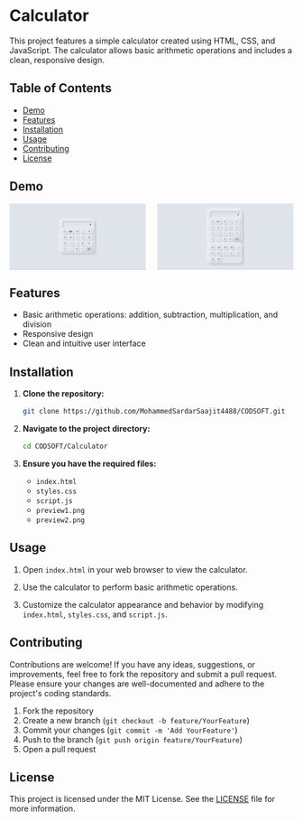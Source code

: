 # Calculator

This project features a simple calculator created using HTML, CSS, and JavaScript. The calculator allows basic arithmetic operations and includes a clean, responsive design.

## Table of Contents

- [Demo](#demo)
- [Features](#features)
- [Installation](#installation)
- [Usage](#usage)
- [Contributing](#contributing)
- [License](#license)

## Demo

<div style="display: flex; justify-content: space-between;">
    <img src="./preview1.png" alt="Calculator Preview 1" style="width: 48%;">
    <img src="./preview2.png" alt="Calculator Preview 2" style="width: 48%;">
</div>

## Features

- Basic arithmetic operations: addition, subtraction, multiplication, and division
- Responsive design
- Clean and intuitive user interface

## Installation

1. **Clone the repository:**

    ```sh
    git clone https://github.com/MohammedSardarSaajit4488/CODSOFT.git
    ```

2. **Navigate to the project directory:**

    ```sh
    cd CODSOFT/Calculator
    ```

3. **Ensure you have the required files:**

    - `index.html`
    - `styles.css`
    - `script.js`
    - `preview1.png`
    - `preview2.png`

## Usage

1. Open `index.html` in your web browser to view the calculator.

2. Use the calculator to perform basic arithmetic operations.

3. Customize the calculator appearance and behavior by modifying `index.html`, `styles.css`, and `script.js`.

## Contributing

Contributions are welcome! If you have any ideas, suggestions, or improvements, feel free to fork the repository and submit a pull request. Please ensure your changes are well-documented and adhere to the project's coding standards.

1. Fork the repository
2. Create a new branch (`git checkout -b feature/YourFeature`)
3. Commit your changes (`git commit -m 'Add YourFeature'`)
4. Push to the branch (`git push origin feature/YourFeature`)
5. Open a pull request

## License

This project is licensed under the MIT License. See the [LICENSE](LICENSE) file for more information.
